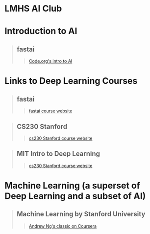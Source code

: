 # LMHS AI Club 

# Introduction to AI
> ## fastai
>> [Code.org's intro to AI](https://code.org/ai)


# Links to Deep Learning Courses 
> ## fastai
>> [fastai course website](https://course.fast.ai/)

> ## CS230 Stanford
>> [cs230 Stanford course website](https://cs230.stanford.edu/)

> ## MIT Intro to Deep Learning
>> [cs230 Stanford course website](http://introtodeeplearning.com/)

# Machine Learning (a superset of Deep Learning and a subset of AI)
> ## Machine Learning by Stanford University
>> [Andrew Ng's classic on Coursera](https://www.coursera.org/learn/machine-learning)

